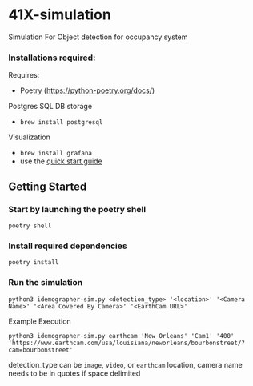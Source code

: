 # 41X-simulation
Simulation For Object detection for occupancy system

### Installations required:

Requires:
- Poetry (https://python-poetry.org/docs/)

Postgres SQL DB storage
- `brew install postgresql`



Visualization
- `brew install grafana`
- use the [quick start guide](https://grafana.com/docs/grafana/latest/getting-started/getting-started/)

## Getting Started

### Start by launching the poetry shell

`poetry shell`

### Install required dependencies

`poetry install`

### Run the simulation 

```
python3 idemographer-sim.py <detection_type> '<location>' '<Camera Name>' '<Area Covered By Camera>' '<EarthCam URL>'
```

Example Execution
```
python3 idemographer-sim.py earthcam 'New Orleans' 'Cam1' '400' 'https://www.earthcam.com/usa/louisiana/neworleans/bourbonstreet/?cam=bourbonstreet'
```

detection_type can be `image`, `video`, or `earthcam`
location, camera name needs to be in quotes if space delimited




